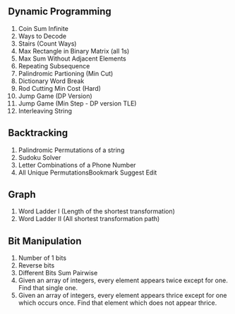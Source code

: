 ## Dynamic Programming

1. Coin Sum Infinite
2. Ways to Decode
3. Stairs (Count Ways)
4. Max Rectangle in Binary Matrix (all 1s)
5. Max Sum Without Adjacent Elements
6. Repeating Subsequence
7. Palindromic Partioning (Min Cut)
8. Dictionary Word Break
9. Rod Cutting Min Cost (Hard)
10. Jump Game (DP Version)
11. Jump Game (Min Step - DP version TLE)
12. Interleaving String

## Backtracking

1. Palindromic Permutations of a string
2. Sudoku Solver
3. Letter Combinations of a Phone Number
4. All Unique PermutationsBookmark Suggest Edit

## Graph

1. Word Ladder I (Length of the shortest transformation)
2. Word Ladder II (All shortest transformation path)

## Bit Manipulation

1. Number of 1 bits
2. Reverse bits
3. Different Bits Sum Pairwise 
4. Given an array of integers, every element appears twice except for one. Find that single one.
5.  Given an array of integers, every element appears thrice except for one which occurs once. Find that element which does not appear thrice.